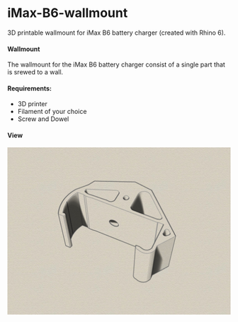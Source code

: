 # iMax-B6-wallmount
3D printable wallmount for iMax B6 battery charger (created with Rhino 6).

#### Wallmount

The wallmount for the iMax B6 battery charger consist of a single part that is srewed to a wall.

#### Requirements:
* 3D printer 
* Filament of your choice
* Screw and Dowel

#### View
![Example](Iso1.jpg)
